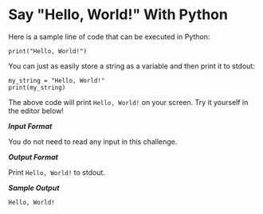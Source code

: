 # Say "Hello, World!" With Python


Here is a sample line of code that can be executed in Python:
```
print("Hello, World!")
```


You can just as easily store a string as a variable and then print it to stdout:
```
my_string = "Hello, World!"
print(my_string)
```


The above code will print `Hello, World!` on your screen.
Try it yourself in the editor below!


***Input Format***

You do not need to read any input in this challenge.

***Output Format***

Print `Hello, World!` to stdout.

***Sample Output***

```
Hello, World!
```
